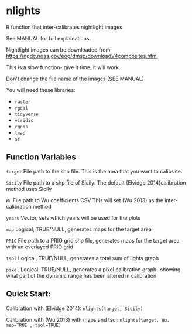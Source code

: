 # nlights
R function that inter-calibrates nightlight images

See MANUAL for full explainations.

Nightlight images can be downloaded from: https://ngdc.noaa.gov/eog/dmsp/downloadV4composites.html

This is a slow function- give it time, it will work

Don't change the file name of the images (SEE MANUAL)

You will need these libraries:
 - `raster`
 - `rgdal`
 - `tidyverse`
 - `viridis`
 - `rgeos`
 - `tmap`
 - `sf`
 
## Function Variables

`target`     File path to the shp file. This is the area that you want to calibrate.

`Sicily`     File path to a shp file of Sicily. The default (Elvidge 2014)calibration method uses Sicily

`Wu`       File path to Wu coefficients CSV  This will set (Wu 2013) as the inter-calibration method

`years`     Vector, sets which years will be used for the plots

`map`       Logical, TRUE/NULL, generates maps for the target area

`PRIO`      File path to a PRIO grid shp file, generates maps for the target area with an overlayed PRIO grid

`tsol`      Logical, TRUE/NULL, generates a total sum of lights graph

`pixel`     Logical, TRUE/NULL, generates a pixel calibration graph- showing what part of the dynamic range has been altered in calibration


## Quick Start:

Calibration with (Elvidge 2014): `nlights(target, Sicily)`

Calibration with (Wu 2013) with maps and tsol: `nlights(target, Wu, map=TRUE , tsol=TRUE)`

